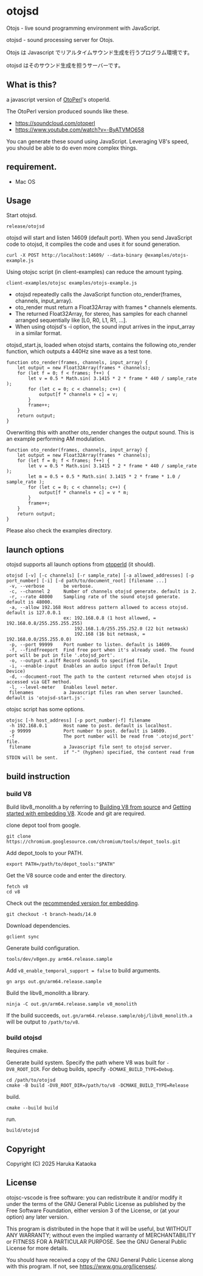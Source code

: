 # otojsd

Otojs - live sound programming environment with JavaScript.

otojsd - sound processing server for Otojs.

Otojs は Javascript でリアルタイムサウンド生成を行うプログラム環境です。

otojsd はそのサウンド生成を担うサーバーです。

## What is this?

a javascript version of [OtoPerl](https://github.com/drumsoft/OtoPerl)'s otoperld.

The OtoPerl version produced sounds like these.

* https://soundcloud.com/otoperl
* https://www.youtube.com/watch?v=-ByATVMO658

You can generate these sound using JavaScript. Leveraging V8's speed, you should be able to do even more complex things.

## requirement.

* Mac OS

## Usage

Start otojsd.

```
release/otojsd
```

otojsd will start and listen 14609 (default port). When you send JavaScript code to otojsd, it compiles the code and uses it for sound generation.

```
curl -X POST http://localhost:14609/ --data-binary @examples/otojs-example.js
```

Using otojsc script (in client-examples) can reduce the amount typing.

```
client-examples/otojsc examples/otojs-example.js
```

* otojsd repeatedly calls the JavaScript function oto_render(frames, channels, input_array).
* oto_render must return a Float32Array with frames * channels elements.
* The returned Float32Array, for stereo, has samples for each channel arranged sequentially like [L0, R0, L1, R1, ...].
* When using otojsd's -i option, the sound input arrives in the input_array in a similar format.

otojsd_start.js, loaded when otojsd starts, contains the following oto_render function, which outputs a 440Hz sine wave as a test tone.

```
function oto_render(frames, channels, input_array) {
	let output = new Float32Array(frames * channels);
	for (let f = 0; f < frames; f++) {
		let v = 0.5 * Math.sin( 3.1415 * 2 * frame * 440 / sample_rate );
		for (let c = 0; c < channels; c++) {
			output[f * channels + c] = v;
		}
		frame++;
	}
	return output;
}
```

Overwriting this with another oto_render changes the output sound. This is an example performing AM modulation.

```
function oto_render(frames, channels, input_array) {
	let output = new Float32Array(frames * channels);
	for (let f = 0; f < frames; f++) {
		let v = 0.5 * Math.sin( 3.1415 * 2 * frame * 440 / sample_rate );
		let m = 0.5 + 0.5 * Math.sin( 3.1415 * 2 * frame * 1.0 / sample_rate );
		for (let c = 0; c < channels; c++) {
			output[f * channels + c] = v * m;
		}
		frame++;
	}
	return output;
}
```

Please also check the examples directory.

## launch options

otojsd supports all launch options from [otoperld](https://github.com/drumsoft/OtoPerl) (it should).

```
otojsd [-v] [-c channels] [-r sample_rate] [-a allowed_addresses] [-p port_number] [-i] [-d path/to/document_root] [filename ...]
 -v, --verbose       be verbose.
 -c, --channel 2     Number of channels otojsd generate. default is 2.
 -r, --rate 48000    Sampling rate of the sound otojsd generate. default is 48000.
 -a, --allow 192.168 Host address pattern allowed to access otojsd. default is 127.0.0.1
                     ex: 192.168.0.8 (1 host allowed, = 192.168.0.8/255.255.255.255)
                         192.168.1.0/255.255.252.0 (22 bit netmask)
                         192.168 (16 bit netmask, = 192.168.0.0/255.255.0.0)
 -p, --port 99999    Port number to listen. default is 14609.
 -f, --findfreeport  Find free port when it's already used. The found port will be put in file '.otojsd_port'.
 -o, --output x.aiff Record sounds to specified file.
 -i, --enable-input  Enables an audio input (from Default Input Device)
 -d, --document-root The path to the content returned when otojsd is accessed via GET method.
 -l, --level-meter   Enables level meter.
 filenames           a Javascript files ran when server launched. default is 'otojsd-start.js'.
```

otojsc script has some options.

```
otojsc [-h host_address] [-p port_number|-f] filename
 -h 192.168.0.1      Host name to post. default is localhost.
 -p 99999            Port number to post. default is 14609.
 -f                  The port number will be read from '.otojsd_port' file.
 filename            a Javascript file sent to otojsd server.
                     if "-" (hyphen) specified, the content read from STDIN will be sent.
```

## build instruction

### build V8

Build libv8_monolith.a by referring to [Building V8 from source](https://v8.dev/docs/build) and [Getting started with embedding V8](https://v8.dev/docs/embed). Xcode and git are required.

clone depot tool from google.

```
git clone https://chromium.googlesource.com/chromium/tools/depot_tools.git
```

Add depot_tools to your PATH.

```
export PATH=/path/to/depot_tools:"$PATH"
```

Get the V8 source code and enter the directory.

```
fetch v8
cd v8
```

Check out the [recommended version for embedding](https://v8.dev/docs/version-numbers#which-v8-version-should-i-use%3F).

```
git checkout -t branch-heads/14.0
```

Download dependencies.

```
gclient sync
```

Generate build configuration.

```
tools/dev/v8gen.py arm64.release.sample
```

Add `v8_enable_temporal_support = false` to build arguments.

```
gn args out.gn/arm64.release.sample
```

Build the libv8_monolith.a library.

```
ninja -C out.gn/arm64.release.sample v8_monolith
```

If the build succeeds, `out.gn/arm64.release.sample/obj/libv8_monolith.a` will be output to `/path/to/v8`.

### build otojsd

Requires cmake.

Generate build system. Specify the path where V8 was built for `-DV8_ROOT_DIR`. For debug builds, specify `-DCMAKE_BUILD_TYPE=Debug`.

```
cd /path/to/otojsd
cmake -B build -DV8_ROOT_DIR=/path/to/v8 -DCMAKE_BUILD_TYPE=Release
```

build.

```
cmake --build build
```

run.

```
build/otojsd
```

## Copyright

Copyright (C) 2025 Haruka Kataoka

## License

otojsc-vscode is free software: you can redistribute it and/or modify it under the terms of the GNU General Public License as published by the Free Software Foundation, either version 3 of the License, or (at your option) any later version.

This program is distributed in the hope that it will be useful, but WITHOUT ANY WARRANTY; without even the implied warranty of MERCHANTABILITY or FITNESS FOR A PARTICULAR PURPOSE. See the GNU General Public License for more details.

You should have received a copy of the GNU General Public License along with this program. If not, see <https://www.gnu.org/licenses/>.
